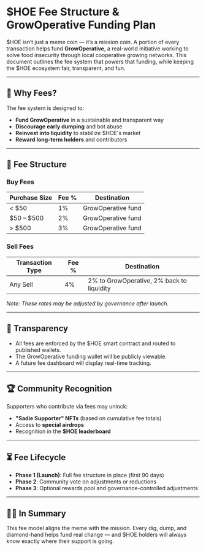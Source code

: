 # $HOE Fee Structure & GrowOperative Funding Plan

$HOE isn’t just a meme coin — it’s a mission coin. A portion of every transaction helps fund **GrowOperative**, a real-world initiative working to solve food insecurity through local cooperative growing networks. This document outlines the fee system that powers that funding, while keeping the $HOE ecosystem fair, transparent, and fun.

---

## 🎯 Why Fees?

The fee system is designed to:

- **Fund GrowOperative** in a sustainable and transparent way
- **Discourage early dumping** and bot abuse
- **Reinvest into liquidity** to stabilize $HOE's market
- **Reward long-term holders** and contributors

---

## 💸 Fee Structure

### Buy Fees

| Purchase Size       | Fee % | Destination         |
|---------------------|--------|---------------------|
| < $50               | 1%     | GrowOperative fund  |
| $50 – $500          | 2%     | GrowOperative fund  |
| > $500              | 3%     | GrowOperative fund  |

### Sell Fees

| Transaction Type | Fee % | Destination                               |
|------------------|--------|-------------------------------------------|
| Any Sell         | 4%     | 2% to GrowOperative, 2% back to liquidity |

*Note: These rates may be adjusted by governance after launch.*

---

## 🔐 Transparency

- All fees are enforced by the $HOE smart contract and routed to published wallets.
- The GrowOperative funding wallet will be publicly viewable.
- A future fee dashboard will display real-time tracking.

---

## 🏆 Community Recognition

Supporters who contribute via fees may unlock:

- **"Sadie Supporter" NFTs** (based on cumulative fee totals)
- Access to **special airdrops**
- Recognition in the **$HOE leaderboard**

---

## ⏳ Fee Lifecycle

- **Phase 1 (Launch)**: Full fee structure in place (first 90 days)
- **Phase 2**: Community vote on adjustments or reductions
- **Phase 3**: Optional rewards pool and governance-controlled adjustments

---

## 👩‍🌾 In Summary

This fee model aligns the meme with the mission. Every dig, dump, and diamond-hand helps fund real change — and $HOE holders will always know exactly where their support is going.

